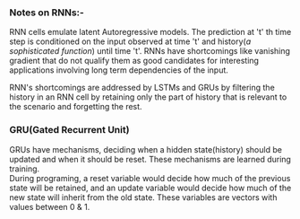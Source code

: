 ### Notes on RNNs:-  

RNN cells emulate latent Autoregressive models. The prediction at 't' th time step is conditioned on the input observed at time 't' and history(*a sophisticated function*) until time 't'. RNNs have shortcomings like vanishing gradient that do not qualify them as good candidates for interesting applications involving long term dependencies of the input.  

RNN's shortcomings are addressed by LSTMs and GRUs by filtering the history in an RNN cell by retaining only the part of history that is relevant to the scenario and forgetting the rest.  

### GRU(Gated Recurrent Unit)  
GRUs have mechanisms, deciding when a hidden state(history) should be updated and when it should be reset. These mechanisms are learned during training.  
During programing, a reset variable would decide how much of the previous state will be retained, and an update variable would decide how much of the new state will inherit from the old state. These variables are vectors with values between 0 & 1.  

